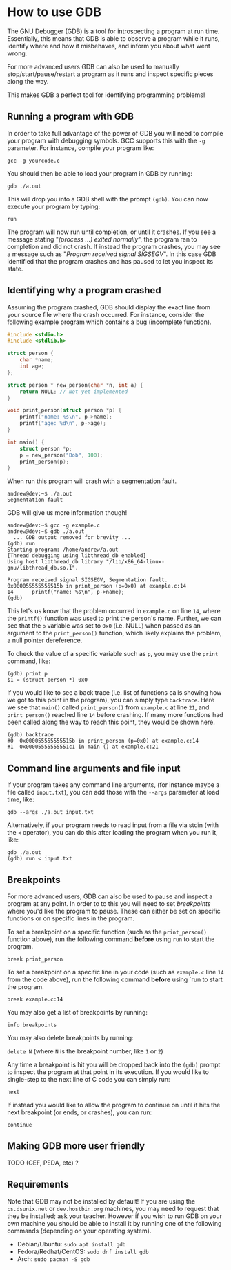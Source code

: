 # How to use GDB

The GNU Debugger (GDB) is a tool for introspecting a program at run time. Essentially, this means that GDB is able to observe a program while it runs, identify where and how it misbehaves, and inform you about what went wrong.

For more advanced users GDB can also be used to manually stop/start/pause/restart a program as it runs and inspect specific pieces along the way.

This makes GDB a perfect tool for identifying programming problems!

## Running a program with GDB

In order to take full advantage of the power of GDB you will need to compile your program with debugging symbols. GCC supports this with the `-g` parameter.  For instance, compile your program like:

`gcc -g yourcode.c`

You should then be able to load your program in GDB by running:

`gdb ./a.out`

This will drop you into a GDB shell with the prompt `(gdb)`.  You can now execute your program by typing:

`run`

The program will now run until completion, or until it crashes.  If you see a message stating "_(process ...) exited normally_", the program ran to completion and did not crash.  If instead the program crashes, you may see a message such as "_Program received signal SIGSEGV_".  In this case GDB identified that the program crashes and has paused to let you inspect its state.

## Identifying why a program crashed

Assuming the program crashed, GDB should display the exact line from your source file where the crash occurred.  For instance, consider the following example program which contains a bug (incomplete function).

```c
#include <stdio.h>
#include <stdlib.h>

struct person {
	char *name;
	int age;
};

struct person * new_person(char *n, int a) {
	return NULL; // Not yet implemented
}

void print_person(struct person *p) {
	printf("name: %s\n", p->name);
	printf("age: %d\n", p->age);
}

int main() {
	struct person *p;
	p = new_person("Bob", 100);
	print_person(p);
}
```

When run this program will crash with a segmentation fault.

```
andrew@dev:~$ ./a.out 
Segmentation fault
```

GDB will give us more information though!

```
andrew@dev:~$ gcc -g example.c
andrew@dev:~$ gdb ./a.out 
  ... GDB output removed for brevity ...
(gdb) run
Starting program: /home/andrew/a.out 
[Thread debugging using libthread_db enabled]
Using host libthread_db library "/lib/x86_64-linux-gnu/libthread_db.so.1".

Program received signal SIGSEGV, Segmentation fault.
0x000055555555515b in print_person (p=0x0) at example.c:14
14		printf("name: %s\n", p->name);
(gdb)
```

This let's us know that the problem occurred in `example.c` on line `14`, where the `printf()` function was used to print the person's name. Further, we can see that the `p` variable was set to `0x0` (i.e. NULL) when passed as an argument to the `print_person()` function, which likely explains the problem, a null pointer dereference.

To check the value of a specific variable such as `p`, you may use the `print` command, like:

```
(gdb) print p
$1 = (struct person *) 0x0
```

If you would like to see a back trace (i.e. list of functions calls showing how we got to this point in the program), you can simply type `backtrace`.  Here we see that `main()` called `print_person()` from `example.c` at line `21`, and `print_person()` reached line `14` before crashing.  If many more functions had been called along the way to reach this point, they would be shown here.

```
(gdb) backtrace 
#0  0x000055555555515b in print_person (p=0x0) at example.c:14
#1  0x00005555555551c1 in main () at example.c:21
```

## Command line arguments and file input

If your program takes any command line arguments, (for instance maybe a file called `input.txt`), you can add those with the `--args` parameter at load time, like:

`gdb --args ./a.out input.txt`

Alternatively, if your program needs to read input from a file via stdin (with the `<` operator), you can do this after loading the program when you run it, like:

```
gdb ./a.out
(gdb) run < input.txt
```

## Breakpoints

For more advanced users, GDB can also be used to pause and inspect a program at any point.  In order to to this you will need to set _breakpoints_ where you'd like the program to pause.  These can either be set on specific functions or on specific lines in the program.

To set a breakpoint on a specific function (such as the `print_person()` function above), run the following command **before** using `run` to start the program.

`break print_person`

To set a breakpoint on a specific line in your code (such as `example.c` line `14` from the code above), run the following command **before** using `run to start the program.

`break example.c:14`

You may also get a list of breakpoints by running:

`info breakpoints`

You may also delete breakpoints by running:

`delete N` (where `N` is the breakpoint number, like `1` or `2`)

Any time a breakpoint is hit you will be dropped back into the `(gdb)` prompt to inspect the program at that point in its execution.  If you would like to single-step to the next line of C code you can simply run:

`next`

If instead you would like to allow the program to continue on until it hits the next breakpoint (or ends, or crashes), you can run:

`continue`

## Making GDB more user friendly

TODO (GEF, PEDA, etc) ?

## Requirements

Note that GDB may not be installed by default!  If you are using the `cs.dsunix.net` or `dev.hostbin.org` machines, you may need to request that they be installed; ask your teacher. However if you wish to run GDB on your own machine you should be able to install it by running one of the following commands (depending on your operating system).

 - Debian/Ubuntu: `sudo apt install gdb`
 - Fedora/Redhat/CentOS: `sudo dnf install gdb`
 - Arch: `sudo pacman -S gdb`

